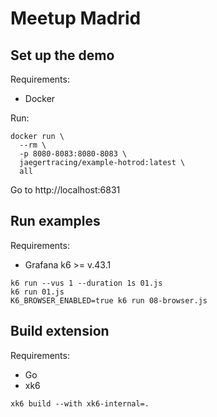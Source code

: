 # Meetup Madrid

## Set up the demo

Requirements:
- Docker

Run:
```
docker run \
  --rm \
  -p 8080-8083:8080-8083 \
  jaegertracing/example-hotrod:latest \
  all
``` 

Go to http://localhost:6831

## Run examples

Requirements:
- Grafana k6 >= v.43.1

```
k6 run --vus 1 --duration 1s 01.js
k6 run 01.js
K6_BROWSER_ENABLED=true k6 run 08-browser.js
```

## Build extension

Requirements:
- Go
- xk6

```
xk6 build --with xk6-internal=.
```